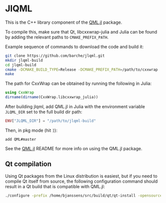 # JlQML

This is the C++ library component of the [QML.jl](https://github.com/barche/QML.jl) package.

To compile this, make sure that Qt, libcxxwrap-julia and Julia can be found by adding the relevant paths to `CMAKE_PREFIX_PATH`.

Example sequence of commands to download the code and build it:

```bash
git clone https://github.com/barche/jlqml.git
mkdir jlqml-build
cd jlqml-build
cmake -DCMAKE_BUILD_TYPE=Release -DCMAKE_PREFIX_PATH=/path/to/cxxwrap ../jlqml
make
```

The path for CxxWrap can be obtained by running the following in Julia:

```julia
using CxxWrap
dirname(dirname(CxxWrap.libcxxwrap_julia))
```

After building jlqml, add QML.jl in Julia with the environment variable `JLQML_DIR` set to the full build dir path:

```julia
ENV["JLQML_DIR"] = "/path/to/jlqml-build"
```

Then, in pkg mode (hit `]`):

```
add QML#master
```

See the [QML.jl](https://github.com/barche/QML.jl) README for more info on using the QML.jl package.

## Qt compilation

Using Qt packages from the Linux distribution is easiest, but if you need to compile Qt itself from source, the following configuration command should result in a Qt build that is compatible with QML.jl:

```bash
./configure -prefix /home/bjanssens/src/build/qt/qt-install -opensource -confirm-license -skip qtactiveqt -skip qtandroidextras -skip qtcanvas3d -skip qtconnectivity -skip qtdatavis3d -skip qtdoc -skip qtgamepad -skip qtnetworkauth -skip qtpurchasing -skip qtremoteobjects -skip qtscript -skip qtscxml -skip qtsensors -skip qtserialbus -skip qtserialport -skip qtspeech -skip qtvirtualkeyboard -skip qtwayland -skip qtwebchannel -skip qtwebengine -skip qtwebglplugin -skip qtwebsockets -skip qtwebview -skip qtwinextras -release
```